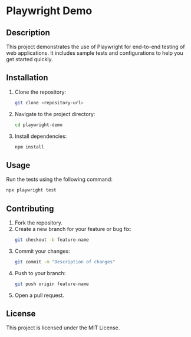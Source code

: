 # Playwright Demo

## Description
This project demonstrates the use of Playwright for end-to-end testing of web applications. It includes sample tests and configurations to help you get started quickly.

## Installation
1. Clone the repository:
   ```bash
   git clone <repository-url>
   ```
2. Navigate to the project directory:
   ```bash
   cd playwright-demo
   ```
3. Install dependencies:
   ```bash
   npm install
   ```

## Usage
Run the tests using the following command:
```bash
npx playwright test
```

## Contributing
1. Fork the repository.
2. Create a new branch for your feature or bug fix:
   ```bash
   git checkout -b feature-name
   ```
3. Commit your changes:
   ```bash
   git commit -m "Description of changes"
   ```
4. Push to your branch:
   ```bash
   git push origin feature-name
   ```
5. Open a pull request.

## License
This project is licensed under the MIT License.
